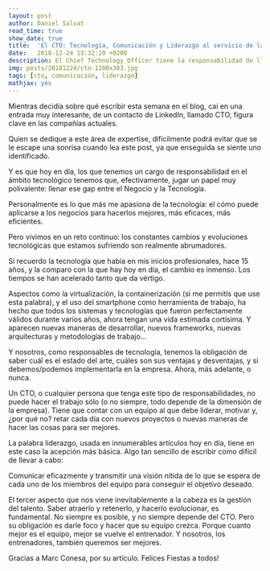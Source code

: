```yaml
---
layout: post
author: Daniel Salvat
read_time: true
show_date: true
title:  'El CTO: Tecnología, Comunicación y Liderazgo al servicio de la empresa'
date:   2018-12-24 13:32:20 +0200
description: El Chief Technology Officer tiene la responsabilidad de llenar el gap entre el Negocio y la Tecnología.
img: posts/20181224/cto-1200x383.jpg 
tags: [cto, comunicación, liderazgo]
mathjax: yes
---
```


Mientras decidía sobre qué escribir esta semana en el blog, caí en una entrada muy interesante, de un contacto de LinkedIn, llamado CTO, figura clave en las compañías actuales.

Quien se dedique a este área de expertise, difícilmente podrá evitar que se le escape una sonrisa cuando lea este post, ya que enseguida se siente uno identificado.

Y es que hoy en día, los que tenemos un cargo de responsabilidad en el ámbito tecnológico tenemos que, efectivamente, jugar un papel muy polivalente: llenar ese gap entre el Negocio y la Tecnología.

Personalmente es lo que más me apasiona de la tecnología: el cómo puede aplicarse a los negocios para hacerlos mejores, más eficaces, más eficientes.

Pero vivimos en un reto continuo: los constantes cambios y evoluciones tecnológicas que estamos sufriendo son realmente abrumadores.

Si recuerdo la tecnología que había en mis inicios profesionales, hace 15 años, y la comparo con la que hay hoy en día, el cambio es inmenso. Los tiempos se han acelerado tanto que da vértigo.

Aspectos como la virtualización, la containerización (si me permitís que use esta palabra), y el uso del smartphone como herramienta de trabajo, ha hecho que todos los sistemas y tecnologías que fueron perfectamente válidos durante varios años, ahora tengan una vida estimada cortísima. Y aparecen nuevas maneras de desarrollar, nuevos frameworks, nuevas arquitecturas y metodologías de trabajo…

Y nosotros, como responsables de tecnología, tenemos la obligación de saber cuál es el estado del arte, cuáles son sus ventajas y desventajas, y si debemos/podemos implementarla en la empresa. Ahora, más adelante, o nunca.

Un CTO, o cualquier persona que tenga este tipo de responsabilidades, no puede hacer el trabajo sólo (o no siempre, todo depende de la dimensión de la empresa). Tiene que contar con un equipo al que debe liderar, motivar y, ¿por qué no? retar cada día con nuevos proyectos o nuevas maneras de hacer las cosas para ser mejores.

La palabra liderazgo, usada en innumerables artículos hoy en día, tiene en este caso la acepción más básica. Algo tan sencillo de escribir como difícil de llevar a cabo:

Comunicar eficazmente y transmitir una visión nítida de lo que se espera de cada uno de los miembros del equipo para conseguir el objetivo deseado.

El tercer aspecto que nos viene inevitablemente a la cabeza es la gestión del talento. Saber atraerlo y retenerlo, y hacerlo evolucionar, es fundamental. No siempre es posible, y no siempre depende del CTO. Pero su obligación es darle foco y hacer que su equipo crezca. Porque cuanto mejor es el equipo, mejor se vuelve el entrenador. Y nosotros, los entrenadores, también queremos ser mejores.

Gracias a Marc Conesa, por su artículo. Felices Fiestas a todos!
